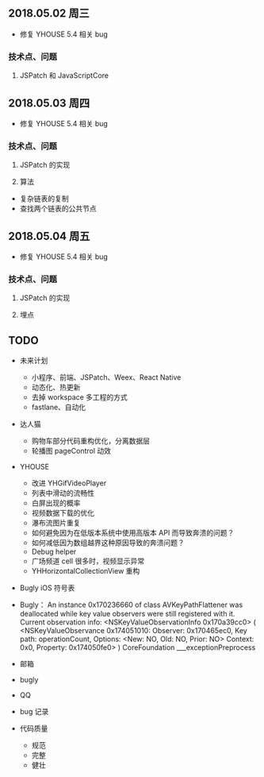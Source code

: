 
## 2018.05.02 周三

- 修复 YHOUSE 5.4 相关 bug


### 技术点、问题

1. JSPatch 和 JavaScriptCore

## 2018.05.03 周四

- 修复 YHOUSE 5.4 相关 bug


### 技术点、问题

1. JSPatch 的实现

2. 算法
- 复杂链表的复制
- 查找两个链表的公共节点

## 2018.05.04 周五

- 修复 YHOUSE 5.4 相关 bug


### 技术点、问题

1. JSPatch 的实现

2. 埋点


## TODO


- 未来计划
  - 小程序、前端、JSPatch、Weex、React Native
  - 动态化、热更新
  - 去掉 workspace 多工程的方式
  - fastlane、自动化

- 达人猫
    - 购物车部分代码重构优化，分离数据层
    - 轮播图 pageControl 动效
    
- YHOUSE
    - 改进 YHGifVideoPlayer
    - 列表中滑动的流畅性
    - 白屏出现的概率
    - 视频数据下载的优化
    - 瀑布流图片重复
    - 如何避免因为在低版本系统中使用高版本 API 而导致奔溃的问题？
    - 如何减低因为数组越界这种原因导致的奔溃问题？
    - Debug helper
    - 广场频道 cell 很多时，视频显示异常
    - YHHorizontalCollectionView 重构

- Bugly iOS 符号表
- Bugly： An instance 0x170236660 of class AVKeyPathFlattener was deallocated while key value observers were still registered with it. Current observation info: <NSKeyValueObservationInfo 0x170a39cc0> ( <NSKeyValueObservance 0x174051010: Observer: 0x170465ec0, Key path: operationCount, Options: <New: NO, Old: NO, Prior: NO> Context: 0x0, Property: 0x174050fe0> )
CoreFoundation ___exceptionPreprocess

- 邮箱
- bugly
- QQ
- bug 记录
- 代码质量
  - 规范
  - 完整
  - 健壮

